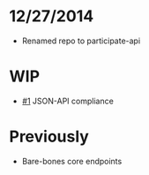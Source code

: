 12/27/2014
==========
* Renamed repo to participate-api

WIP
===
* [#1](https://github.com/oliverbarnes/participate-api/issues/1) JSON-API compliance

Previously
==========
* Bare-bones core endpoints 